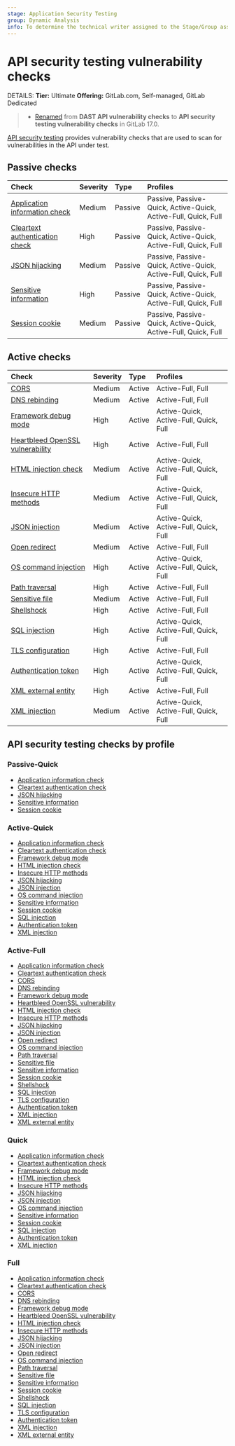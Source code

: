 ```yaml
---
stage: Application Security Testing
group: Dynamic Analysis
info: To determine the technical writer assigned to the Stage/Group associated with this page, see https://handbook.gitlab.com/handbook/product/ux/technical-writing/#assignments
---
```


# API security testing vulnerability checks

DETAILS:
**Tier:** Ultimate
**Offering:** GitLab.com, Self-managed, GitLab Dedicated

> - [Renamed](https://gitlab.com/gitlab-org/gitlab/-/issues/457449) from **DAST API vulnerability checks** to **API security testing vulnerability checks** in GitLab 17.0.

[API security testing](../index.md) provides vulnerability checks that are used to
scan for vulnerabilities in the API under test.

## Passive checks

| Check                                                                        | Severity | Type    | Profiles |
|:-----------------------------------------------------------------------------|:---------|:--------|:---------|
| [Application information check](application_information_check.md)            | Medium   | Passive | Passive, Passive-Quick, Active-Quick, Active-Full, Quick, Full |
| [Cleartext authentication check](cleartext_authentication_check.md)          | High     | Passive | Passive, Passive-Quick, Active-Quick, Active-Full, Quick, Full |
| [JSON hijacking](json_hijacking_check.md)                                    | Medium   | Passive | Passive, Passive-Quick, Active-Quick, Active-Full, Quick, Full |
| [Sensitive information](sensitive_information_disclosure_check.md)           | High     | Passive | Passive, Passive-Quick, Active-Quick, Active-Full, Quick, Full |
| [Session cookie](session_cookie_check.md)                                    | Medium   | Passive | Passive, Passive-Quick, Active-Quick, Active-Full, Quick, Full |

## Active checks

| Check                                                                        | Severity | Type    | Profiles |
|:-----------------------------------------------------------------------------|:---------|:--------|:---------|
| [CORS](cors_check.md)                                                        | Medium   | Active  | Active-Full, Full |
| [DNS rebinding](dns_rebinding_check.md)                                      | Medium   | Active  | Active-Full, Full |
| [Framework debug mode](framework_debug_mode_check.md)                        | High     | Active  | Active-Quick, Active-Full, Quick, Full |
| [Heartbleed OpenSSL vulnerability](heartbleed_open_ssl_check.md)             | High     | Active  | Active-Full, Full |
| [HTML injection check](html_injection_check.md)                              | Medium   | Active  | Active-Quick, Active-Full, Quick, Full |
| [Insecure HTTP methods](insecure_http_methods_check.md)                      | Medium   | Active  | Active-Quick, Active-Full, Quick, Full |
| [JSON injection](json_injection_check.md)                                    | Medium   | Active  | Active-Quick, Active-Full, Quick, Full |
| [Open redirect](open_redirect_check.md)                                      | Medium   | Active  | Active-Full, Full |
| [OS command injection](os_command_injection_check.md)                        | High     | Active  | Active-Quick, Active-Full, Quick, Full |
| [Path traversal](path_traversal_check.md)                                    | High     | Active  | Active-Full, Full |
| [Sensitive file](sensitive_file_disclosure_check.md)                         | Medium   | Active  | Active-Full, Full |
| [Shellshock](shellshock_check.md)                                            | High     | Active  | Active-Full, Full |
| [SQL injection](sql_injection_check.md)                                      | High     | Active  | Active-Quick, Active-Full, Quick, Full |
| [TLS configuration](tls_server_configuration_check.md)                       | High     | Active  | Active-Full, Full |
| [Authentication token](authentication_token_check.md)                        | High     | Active  | Active-Quick, Active-Full, Quick, Full |
| [XML external entity](xml_external_entity_check.md)                          | High     | Active  | Active-Full, Full |
| [XML injection](xml_injection_check.md)                                      | Medium   | Active  | Active-Quick, Active-Full, Quick, Full |

## API security testing checks by profile

### Passive-Quick

- [Application information check](application_information_check.md)
- [Cleartext authentication check](cleartext_authentication_check.md)
- [JSON hijacking](json_hijacking_check.md)
- [Sensitive information](sensitive_information_disclosure_check.md)
- [Session cookie](session_cookie_check.md)

### Active-Quick

- [Application information check](application_information_check.md)
- [Cleartext authentication check](cleartext_authentication_check.md)
- [Framework debug mode](framework_debug_mode_check.md)
- [HTML injection check](html_injection_check.md)
- [Insecure HTTP methods](insecure_http_methods_check.md)
- [JSON hijacking](json_hijacking_check.md)
- [JSON injection](json_injection_check.md)
- [OS command injection](os_command_injection_check.md)
- [Sensitive information](sensitive_information_disclosure_check.md)
- [Session cookie](session_cookie_check.md)
- [SQL injection](sql_injection_check.md)
- [Authentication token](authentication_token_check.md)
- [XML injection](xml_injection_check.md)

### Active-Full

- [Application information check](application_information_check.md)
- [Cleartext authentication check](cleartext_authentication_check.md)
- [CORS](cors_check.md)
- [DNS rebinding](dns_rebinding_check.md)
- [Framework debug mode](framework_debug_mode_check.md)
- [Heartbleed OpenSSL vulnerability](heartbleed_open_ssl_check.md)
- [HTML injection check](html_injection_check.md)
- [Insecure HTTP methods](insecure_http_methods_check.md)
- [JSON hijacking](json_hijacking_check.md)
- [JSON injection](json_injection_check.md)
- [Open redirect](open_redirect_check.md)
- [OS command injection](os_command_injection_check.md)
- [Path traversal](path_traversal_check.md)
- [Sensitive file](sensitive_file_disclosure_check.md)
- [Sensitive information](sensitive_information_disclosure_check.md)
- [Session cookie](session_cookie_check.md)
- [Shellshock](shellshock_check.md)
- [SQL injection](sql_injection_check.md)
- [TLS configuration](tls_server_configuration_check.md)
- [Authentication token](authentication_token_check.md)
- [XML injection](xml_injection_check.md)
- [XML external entity](xml_external_entity_check.md)

### Quick

- [Application information check](application_information_check.md)
- [Cleartext authentication check](cleartext_authentication_check.md)
- [Framework debug mode](framework_debug_mode_check.md)
- [HTML injection check](html_injection_check.md)
- [Insecure HTTP methods](insecure_http_methods_check.md)
- [JSON hijacking](json_hijacking_check.md)
- [JSON injection](json_injection_check.md)
- [OS command injection](os_command_injection_check.md)
- [Sensitive information](sensitive_information_disclosure_check.md)
- [Session cookie](session_cookie_check.md)
- [SQL injection](sql_injection_check.md)
- [Authentication token](authentication_token_check.md)
- [XML injection](xml_injection_check.md)

### Full

- [Application information check](application_information_check.md)
- [Cleartext authentication check](cleartext_authentication_check.md)
- [CORS](cors_check.md)
- [DNS rebinding](dns_rebinding_check.md)
- [Framework debug mode](framework_debug_mode_check.md)
- [Heartbleed OpenSSL vulnerability](heartbleed_open_ssl_check.md)
- [HTML injection check](html_injection_check.md)
- [Insecure HTTP methods](insecure_http_methods_check.md)
- [JSON hijacking](json_hijacking_check.md)
- [JSON injection](json_injection_check.md)
- [Open redirect](open_redirect_check.md)
- [OS command injection](os_command_injection_check.md)
- [Path traversal](path_traversal_check.md)
- [Sensitive file](sensitive_file_disclosure_check.md)
- [Sensitive information](sensitive_information_disclosure_check.md)
- [Session cookie](session_cookie_check.md)
- [Shellshock](shellshock_check.md)
- [SQL injection](sql_injection_check.md)
- [TLS configuration](tls_server_configuration_check.md)
- [Authentication token](authentication_token_check.md)
- [XML injection](xml_injection_check.md)
- [XML external entity](xml_external_entity_check.md)
